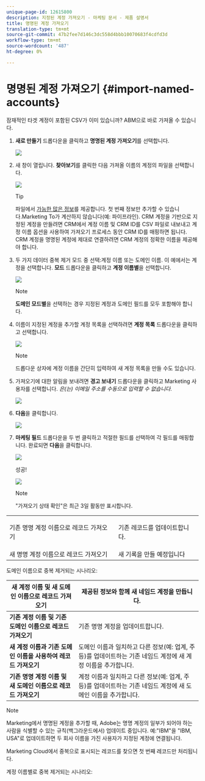 ```yaml
---
unique-page-id: 12615800
description: 지정된 계정 가져오기 - 마케팅 문서 - 제품 설명서
title: 명명된 계정 가져오기
translation-type: tm+mt
source-git-commit: 47b2fee7d146c3dc558d4bbb10070683f4cdfd3d
workflow-type: tm+mt
source-wordcount: '487'
ht-degree: 0%

---
```



# 명명된 계정 가져오기 {#import-named-accounts}

잠재적인 타겟 계정이 포함된 CSV가 이미 있습니까? ABM으로 바로 가져올 수 있습니다.

1. **새로 만들기** 드롭다운을 클릭하고 **명명된 계정 가져오기**&#x200B;를 선택합니다.

   ![](assets/inaone.png)

1. 새 창이 열립니다. **찾아보기**&#x200B;를 클릭한 다음 가져올 이름의 계정의 파일을 선택합니다.

   ![](assets/inatwo.png)

   >[!TIP]
   >
   >파일에서 [가능한 많은 정보](http://docs.marketo.com/display/DOCS/Named+Account+Overview#NamedAccountOverview-NamedAccountAttributes)를 제공합니다. 첫 번째 정보만 추가할 수 있습니다.Marketing To가 계산하지 않습니다(예: 파이프라인). CRM 계정을 기반으로 지정된 계정을 만들려면 CRM에서 계정 이름 및 CRM ID를 CSV 파일로 내보내고 계정 이름 옵션을 사용하여 가져오기 프로세스 동안 CRM ID를 매핑하면 됩니다. CRM 계정을 명명된 계정에 제대로 연결하려면 CRM 계정의 정확한 이름을 제공해야 합니다.

1. 두 가지 데이터 중복 제거 모드 중 선택:계정 이름 또는 도메인 이름. 이 예에서는 계정을 선택합니다. **모드** 드롭다운을 클릭하고 **계정 이름별**&#x200B;을 선택합니다.

   ![](assets/inathree.png)

   >[!NOTE]
   >
   >**도메인 모드별**&#x200B;을 선택하는 경우 지정된 계정과 도메인 필드를 모두 포함해야 합니다.

1. 이름이 지정된 계정을 추가할 계정 목록을 선택하려면 **계정 목록** 드롭다운을 클릭하고 선택합니다.

   ![](assets/inafour.png)

   >[!NOTE]
   >
   >드롭다운 상자에 계정 이름을 간단히 입력하여 새 계정 목록을 만들 수도 있습니다.

1. 가져오기에 대한 알림을 보내려면 **경고 보내기** 드롭다운을 클릭하고 Marketing 사용자를 선택합니다. *은(는) 이메일 주소를 수동으로 입력할 수 없습니다.*

   ![](assets/inafive-2.png)

1. **다음**&#x200B;을 클릭합니다.

   ![](assets/inasix-2.png)

1. **마케팅 필드** 드롭다운을 두 번 클릭하고 적절한 필드를 선택하여 각 필드를 매핑합니다. 완료되면 **다음**&#x200B;을 클릭합니다.

   ![](assets/inaseven.png)

   성공!

   ![](assets/inanine.png)

   >[!NOTE]
   >
   >&quot;가져오기 상태 확인&quot;은 최근 3일 활동만 표시합니다.

<table> 
 <tbody> 
  <tr> 
   <td>기존 명명 계정 이름으로 레코드 가져오기</td> 
   <td><p>기존 레코드를 업데이트합니다.</p></td> 
  </tr> 
  <tr> 
   <td>새 명명 계정 이름으로 레코드 가져오기</td> 
   <td>새 기록을 만들 예정입니다</td> 
  </tr> 
 </tbody> 
</table>

도메인 이름으로 중복 제거되는 시나리오:

| **새 계정 이름 및 새 도메인 이름으로 레코드 가져오기** | 제공된 정보와 함께 새 네임드 계정을 만듭니다. |
|---|---|
| **기존 계정 이름 및 기존 도메인 이름으로 레코드 가져오기** | 기존 명명 계정을 업데이트합니다. |
| **새 계정 이름과 기존 도메인 이름을 사용하여 레코드 가져오기** | 도메인 이름과 일치하고 다른 정보(예: 업계, 주 등)를 업데이트하는 기존 네임드 계정에 새 계정 이름을 추가합니다. |
| **기존 명명 계정 이름 및 새 도메인 이름으로 레코드 가져오기** | 계정 이름과 일치하고 다른 정보(예: 업계, 주 등)를 업데이트하는 기존 네임드 계정에 새 도메인 이름을 추가합니다. |

>[!NOTE]
>
>Marketing에서 명명된 계정을 추가할 때, Adobe는 명명 계정의 일부가 되어야 하는 사람을 식별할 수 있는 규칙(백그라운드에서) 업데이트 중입니다. 예:&quot;IBM&quot;을 &quot;IBM, USA&quot;로 업데이트하면 두 회사 이름을 가진 사용자가 지정된 계정에 연결됩니다.

Marketing Cloud에서 중복으로 표시되는 레코드를 찾으면 첫 번째 레코드만 처리됩니다.

계정 이름별로 중복 제거되는 시나리오: